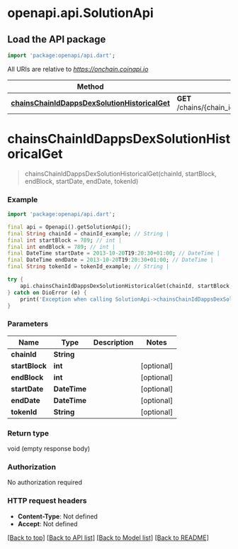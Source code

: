 # openapi.api.SolutionApi

## Load the API package
```dart
import 'package:openapi/api.dart';
```

All URIs are relative to *https://onchain.coinapi.io*

Method | HTTP request | Description
------------- | ------------- | -------------
[**chainsChainIdDappsDexSolutionHistoricalGet**](SolutionApi.md#chainschainiddappsdexsolutionhistoricalget) | **GET** /chains/{chain_id}/dapps/dex/solution/historical | 


# **chainsChainIdDappsDexSolutionHistoricalGet**
> chainsChainIdDappsDexSolutionHistoricalGet(chainId, startBlock, endBlock, startDate, endDate, tokenId)



### Example
```dart
import 'package:openapi/api.dart';

final api = Openapi().getSolutionApi();
final String chainId = chainId_example; // String | 
final int startBlock = 789; // int | 
final int endBlock = 789; // int | 
final DateTime startDate = 2013-10-20T19:20:30+01:00; // DateTime | 
final DateTime endDate = 2013-10-20T19:20:30+01:00; // DateTime | 
final String tokenId = tokenId_example; // String | 

try {
    api.chainsChainIdDappsDexSolutionHistoricalGet(chainId, startBlock, endBlock, startDate, endDate, tokenId);
} catch on DioError (e) {
    print('Exception when calling SolutionApi->chainsChainIdDappsDexSolutionHistoricalGet: $e\n');
}
```

### Parameters

Name | Type | Description  | Notes
------------- | ------------- | ------------- | -------------
 **chainId** | **String**|  | 
 **startBlock** | **int**|  | [optional] 
 **endBlock** | **int**|  | [optional] 
 **startDate** | **DateTime**|  | [optional] 
 **endDate** | **DateTime**|  | [optional] 
 **tokenId** | **String**|  | [optional] 

### Return type

void (empty response body)

### Authorization

No authorization required

### HTTP request headers

 - **Content-Type**: Not defined
 - **Accept**: Not defined

[[Back to top]](#) [[Back to API list]](../README.md#documentation-for-api-endpoints) [[Back to Model list]](../README.md#documentation-for-models) [[Back to README]](../README.md)

